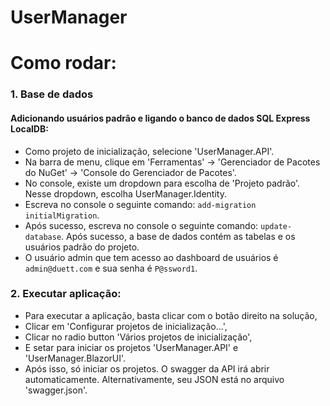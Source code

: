 # UserManager

# Como rodar:

### 1. Base de dados

#### Adicionando usuários padrão e ligando o banco de dados SQL Express LocalDB:

- Como projeto de inicialização, selecione 'UserManager.API'.
- Na barra de menu, clique em 'Ferramentas' -> 'Gerenciador de Pacotes do NuGet' -> 'Console do Gerenciador de Pacotes'.
- No console, existe um dropdown para escolha de 'Projeto padrão'. Nesse dropdown, escolha UserManager.Identity.
- Escreva no console o seguinte comando: `add-migration initialMigration`.
- Após sucesso, escreva no console o seguinte comando: `update-database`. Após sucesso, a base de dados contém as tabelas e os usuários padrão do projeto.
- O usuário admin que tem acesso ao dashboard de usuários é `admin@duett.com` e sua senha é `P@ssword1`.

### 2. Executar aplicação:

- Para executar a aplicação, basta clicar com o botão direito na solução,
- Clicar em 'Configurar projetos de inicialização...',
- Clicar no radio button 'Vários projetos de inicialização',
- E setar para iniciar os projetos 'UserManager.API' e 'UserManager.BlazorUI'.
- Após isso, só iniciar os projetos. O swagger da API irá abrir automaticamente. Alternativamente, seu JSON está no arquivo 'swagger.json'.
